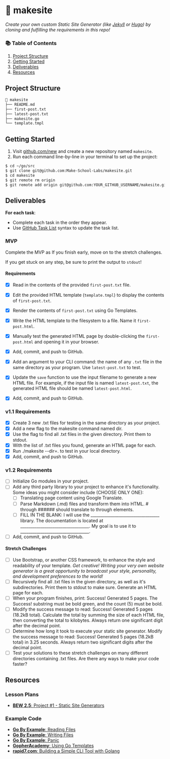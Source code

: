 # 🔗 makesite

_Create your own custom Static Site Generator (like [Jekyll](https://jekyllrb.com/) or [Hugo](https://gohugo.io/)) by cloning and fulfilling the requirements in this repo!_

### 📚 Table of Contents

1. [Project Structure](#project-structure)
2. [Getting Started](#getting-started)
3. [Deliverables](#deliverables)
4. [Resources](#resources)

## Project Structure

```bash
📂 makesite
├── README.md
├── first-post.txt
├── latest-post.txt
├── makesite.go
└── template.tmpl
```

## Getting Started

1. Visit [github.com/new](https://github.com/new) and create a new repository named `makesite`.
2. Run each command line-by-line in your terminal to set up the project:

```bash
$ cd ~/go/src
$ git clone git@github.com:Make-School-Labs/makesite.git
$ cd makesite
$ git remote rm origin
$ git remote add origin git@github.com:YOUR_GITHUB_USERNAME/makesite.git
```

## Deliverables

**For each task**:

- Complete each task in the order they appear.
- Use [GitHub Task List](https://help.github.com/en/github/managing-your-work-on-github/about-task-lists) syntax to update the task list.

### MVP

Complete the MVP as If you finish early, move on to the stretch challenges.

If you get stuck on any step, be sure to print the output to `stdout`!

#### Requirements

- [x] Read in the contents of the provided `first-post.txt` file.
- [x] Edit the provided HTML template (`template.tmpl`) to display the contents of `first-post.txt`.
- [x] Render the contents of `first-post.txt` using Go Templates.
- [x] Write the HTML template to the filesystem to a file. Name it `first-post.html`.
- [x] Manually test the generated HTML page by double-clicking the `first-post.html` and opening it in your browser.
- [x] Add, commit, and push to GitHub.
- [x] Add an argument to your CLI command: the name of any `.txt` file in the same directory as your program. Use `latest-post.txt` to test.
- [x] Update the `save` function to use the input filename to generate a new HTML file. For example, if the input file is named `latest-post.txt`, the generated HTML file should be named `latest-post.html`.
- [x] Add, commit, and push to GitHub.


### v1.1 Requirements
 - [x] Create 3 new .txt files for testing in the same directory as your project.
 - [x] Add a new flag to the makesite command named dir.
 - [x] Use the flag to find all .txt files in the given directory. Print them to stdout.
 - [x] With the list of .txt files you found, generate an HTML page for each.
 - [x] Run ./makesite --dir=. to test in your local directory.
 - [x] Add, commit, and push to GitHub.

 ### v1.2 Requirements
 - [ ] Initialize Go modules in your project.
 - [ ] Add any third party library to your project to enhance it's functionality. Some ideas you might consider include (CHOOSE ONLY ONE):
    - [ ] Translating page content using Google Translate.
    - [ ] Parse Markdown (.md) files and transform them into HTML. # through ###### should translate to through  elements.
    - [ ] FILL IN THE BLANK: I will use the __________________________________ library. The documentation is located at __________________________________. My goal is to use it to __________________________________.
 - [ ] Add, commit, and push to GitHub.

#### Stretch Challenges

- [ ] Use Bootstrap, or another CSS framework, to enhance the style and readability of your template. _Get creative! Writing your very own website generator is a great opportunity to broadcast your style, personality, and development preferences to the world!_
- [ ] Recursively find all .txt files in the given directory, as well as it's subdirectories. Print them to stdout to make sure. Generate an HTML page for each.
- [ ] When your program finishes, print: Success! Generated 5 pages. The Success! substring must be bold green, and the count (5) must be bold.
- [ ] Modify the success message to read: Success! Generated 5 pages (18.2kB total). Calculate the total by summing the size of each HTML file, then converting the total to kilobytes. Always return one significant digit after the decimal point.
- [ ] Determine how long it took to execute your static site generator. Modify the success message to read: Success! Generated 5 pages (18.2kB total) in 3.25 seconds. Always return two significant digits after the decimal point.
- [ ] Test your solutions to these stretch challenges on many different directories containing .txt files. Are there any ways to make your code faster?

## Resources

### Lesson Plans

- [**BEW 2.5**: Project #1 - Static Site Generators](https://make-school-courses.github.io/BEW-2.5-Strongly-Typed-Ecosystems/#/Lessons/SSGProject)

### Example Code

- [**Go By Example**: Reading Files](https://gobyexample.com/reading-files)
- [**Go By Example**: Writing Files](https://gobyexample.com/writing-files)
- [**Go By Example**: Panic](https://gobyexample.com/panic)
- [**GopherAcademy**: Using Go Templates](https://blog.gopheracademy.com/advent-2017/using-go-templates/)
- [**rapid7.com**: Building a Simple CLI Tool with Golang](https://blog.rapid7.com/2016/08/04/build-a-simple-cli-tool-with-golang/)
